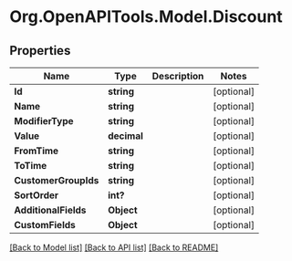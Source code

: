# Org.OpenAPITools.Model.Discount

## Properties

Name | Type | Description | Notes
------------ | ------------- | ------------- | -------------
**Id** | **string** |  | [optional] 
**Name** | **string** |  | [optional] 
**ModifierType** | **string** |  | [optional] 
**Value** | **decimal** |  | [optional] 
**FromTime** | **string** |  | [optional] 
**ToTime** | **string** |  | [optional] 
**CustomerGroupIds** | **string** |  | [optional] 
**SortOrder** | **int?** |  | [optional] 
**AdditionalFields** | **Object** |  | [optional] 
**CustomFields** | **Object** |  | [optional] 

[[Back to Model list]](../README.md#documentation-for-models) [[Back to API list]](../README.md#documentation-for-api-endpoints) [[Back to README]](../README.md)

